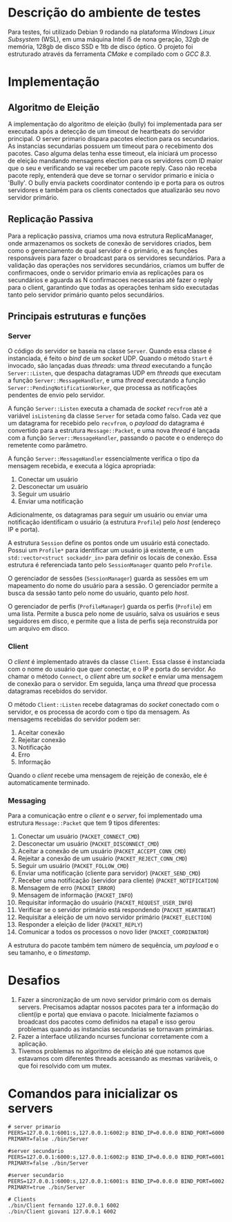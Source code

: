 # Descrição do ambiente de testes

Para testes, foi utilizado Debian 9 rodando na plataforma _Windows Linux Subsystem_ (WSL), em uma máquina Intel i5 de nona geração, 32gb de memória, 128gb de disco SSD e 1tb de disco óptico. O projeto foi estruturado através da ferramenta _CMake_ e compilado com o _GCC 8.3_.

# Implementação

## Algoritmo de Eleição

A implementação do algoritmo de eleição (bully) foi implementada para ser executada após a detecção de um timeout de heartbeats do servidor principal. O server primario dispara pacotes election para os secundarios. As instancias secundarias possuem um timeout para o recebimento dos pacotes. Caso alguma delas tenha esse timeout, ela iniciará um processo de eleição mandando mensagens election para os servidores com ID maior que o seu e verificando se vai receber um pacote reply. Caso não receba pacote reply, entenderá que deve se tornar o servidor primario e inicia o 'Bully'. O bully envia packets coordinator contendo ip e porta para os outros servidores e também para os clients conectados que atualizarão seu novo servidor primário.


## Replicação Passiva

Para a replicação passiva, criamos uma nova estrutura ReplicaManager, onde armazenamos os sockets de conexão de servidores criados, bem como o gerenciamento de qual servidor é o primário, e as funções responsáveis para fazer o broadcast para os servidores secundários. Para a validação das operações nos servidores secundários, criamos um buffer de confirmacoes, onde o servidor primario envia as replicações para os secundários e aguarda as N confirmacoes necessarias até fazer o reply para o client, garantindo que todas as operações tenham sido executadas tanto pelo servidor primário quanto pelos secundários.

## Principais estruturas e funções

### Server

O código do servidor se baseia na classe `Server`. Quando essa classe é instanciada, é feito o _bind_ de um _socket_ UDP. Quando o método `Start` é invocado, são lançadas duas _threads_: uma _thread_ executando a função `Server::Listen`, que despacha datagramas UDP em _threads_ que executam a função `Server::MessageHandler`, e uma _thread_ executando a função `Server::PendingNotificationWorker`, que processa as notificações pendentes de envio pelo servidor.

A função `Server::Listen` executa a chamada de _socket_ `recvfrom` até a variável `isListening` da classe `Server` for setada como falso. Cada vez que um datagrama for recebido pelo `recvfrom`, o _payload_ do datagrama é convertido para a estrutura `Message::Packet`, e uma nova _thread_ é lançada com a função `Server::MessageHandler`, passando o pacote e o endereço do remetente como parâmetro.

A função `Server::MessageHandler` essencialmente verifica o tipo da mensagem recebida, e executa a lógica apropriada:

1. Conectar um usuário
2. Desconectar um usuário
3. Seguir um usuário
4. Enviar uma notificação

Adicionalmente, os datagramas para seguir um usuário ou enviar uma notificação identificam o usuário (a estrutura `Profile`) pelo _host_ (endereço IP e porta).

A estrutura `Session` define os pontos onde um usuário está conectado. Possui um `Profile*` para identificar um usuário já existente, e um `std::vector<struct sockaddr_in>` para definir os locais de conexão. Essa estrutura é referenciada tanto pelo `SessionManager` quanto pelo `Profile`.

O gerenciador de sessões (`SessionManager`) guarda as sessões em um mapeamento do nome do usuário para a sessão. O gerenciador permite a busca da sessão tanto pelo nome do usuário, quanto pelo _host_.

O gerenciador de perfis (`ProfileManager`) guarda os perfis (`Profile`) em uma lista. Permite a busca pelo nome de usuário, salva os usuários e seus seguidores em disco, e permite que a lista de perfis seja reconstruída por um arquivo em disco.

### Client

O _client_ é implementado através da classe `Client`. Essa classe é instanciada com o nome do usuário que quer conectar, e o IP e porta do servidor. Ao chamar o método `Connect`, o _client_ abre um _socket_ e enviar uma mensagem de conexão para o servidor. Em seguida, lança uma _thread_ que processa datagramas recebidos do servidor.

O método `Client::Listen` recebe datagramas do _socket_ conectado com o servidor, e os processa de acordo com o tipo da mensagem. As mensagems recebidas do servidor podem ser:

1. Aceitar conexão
2. Rejeitar conexão
3. Notificação
4. Erro
5. Informação

Quando o _client_ recebe uma mensagem de rejeição de conexão, ele é automaticamente terminado.

### Messaging

Para a comunicação entre o _client_ e o _server_, foi implementado uma estrutura `Message::Packet` que tem 9 tipos diferentes:

1. Conectar um usuário (`PACKET_CONNECT_CMD`)
2. Desconectar um usuário (`PACKET_DISCONNECT_CMD`)
3. Aceitar a conexão de um usuário (`PACKET_ACCEPT_CONN_CMD`)
4. Rejeitar a conexão de um usuário (`PACKET_REJECT_CONN_CMD`)
5. Seguir um usuário (`PACKET_FOLLOW_CMD`)
6. Enviar uma notificação (cliente para servidor) (`PACKET_SEND_CMD`)
7. Receber uma notificação (servidor para cliente) (`PACKET_NOTIFICATION`)
8. Mensagem de erro (`PACKET_ERROR`)
9. Mensagem de informação (`PACKET_INFO`)
10. Requisitar informação do usuário (`PACKET_REQUEST_USER_INFO`)
11. Verificar se o servidor primário está respondendo (`PACKET_HEARTBEAT`)
12. Requisitar a eleição de um novo servidor primário (`PACKET_ELECTION`)
13. Responder a eleição de lider (`PACKET_REPLY`)
14. Comunicar a todos os processos o novo lider (`PACKET_COORDINATOR`)

A estrutura do pacote também tem número de sequência, um _payload_ e o seu tamanho, e o _timestamp_.

# Desafios

1. Fazer a sincronização de um novo servidor primário com os demais servers. Precisamos adaptar nossos pacotes para ter a informação do client(ip e porta) que enviava o pacote. Inicialmente faziamos o broadcast dos pacotes como definidos na etapa1 e isso gerou problemas quando as instancias secundarias se tornavam primárias.
2. Fazer a interface utilizando ncurses funcionar corretamente com a aplicação.
3. Tivemos problemas no algoritmo de eleição até que notamos que estavamos com diferentes threads acessando as mesmas variáveis, o que foi resolvido com um mutex.


# Comandos para inicializar os servers

```
# server primario
PEERS=127.0.0.1:6001:s,127.0.0.1:6002:p BIND_IP=0.0.0.0 BIND_PORT=6000 PRIMARY=false ./bin/Server

#server secundario
PEERS=127.0.0.1:6000:s,127.0.0.1:6002:p BIND_IP=0.0.0.0 BIND_PORT=6001 PRIMARY=false ./bin/Server

#server secundario
PEERS=127.0.0.1:6000:s,127.0.0.1:6001:s BIND_IP=0.0.0.0 BIND_PORT=6002 PRIMARY=true ./bin/Server

# Clients
./bin/Client fernando 127.0.0.1 6002
./bin/Client giovani 127.0.0.1 6002
```